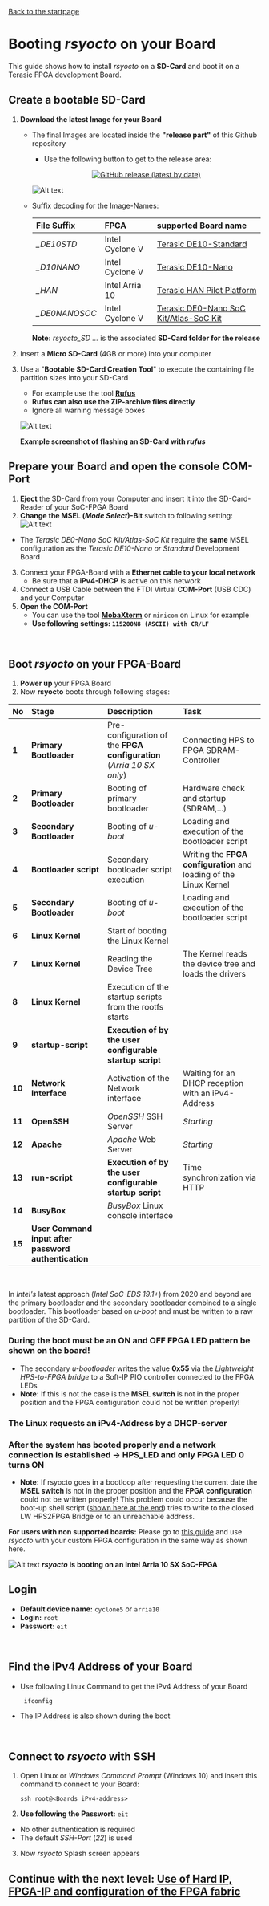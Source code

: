  [Back to the startpage](https://github.com/robseb/rsyocto)
 
# Booting *rsyocto* on your Board
This guide shows how to install *rsyocto* on a **SD-Card** and boot it on a Terasic FPGA development Board. 

## Create a bootable SD-Card 
1. **Download the latest Image for your Board**
    * The final Images are located inside the **"release part"** of this Github repository
        * Use the following button to get to the release area:  
       <p align="center">
        <a href="https://github.com/robseb/rsyocto/releases">
         <img alt="GitHub release (latest by date)" src="https://img.shields.io/github/v/release/robseb/rsyocto">
        </a>	 
       </p>
       
      ![Alt text](releasepart2.png?raw=true "relase part")
    
    * Suffix decoding for the Image-Names:
    
      | File Suffix | FPGA | supported Board name 
      |:--|:--|:--|
      | *_DE10STD* | Intel Cyclone V | [Terasic DE10-Standard](https://www.terasic.com.tw/cgi-bin/page/archive.pl?Language=English&CategoryNo=167&No=1081)
      | *_D10NANO* | Intel Cyclone V | [Terasic DE10-Nano](https://www.terasic.com.tw/cgi-bin/page/archive.pl?Language=English&CategoryNo=167&No=1046)
      | *_HAN* | Intel Arria 10 | [Terasic HAN Pilot Platform](https://www.terasic.com.tw/cgi-bin/page/archive.pl?Language=English&CategoryNo=228&No=1133)
      | *_DE0NANOSOC* | Intel Cyclone V | [Terasic DE0-Nano SoC Kit/Atlas-SoC Kit](https://www.terasic.com.tw/cgi-bin/page/archive.pl?Language=English&CategoryNo=167&No=941&PartNo=1)
      
      **Note:** *rsyocto_SD ...* is the associated **SD-Card folder for the release** 
 2. Insert a **Micro SD-Card** (4GB or more) into your computer  
 3. Use a "**Bootable SD-Card Creation Tool**" to execute the containing file partition sizes into your SD-Card
    * For example use the tool [**Rufus**](https://rufus.ie/) 
    * **Rufus can also use the ZIP-archive files directly**
    * Ignore all warning message boxes

      
    ![Alt text](rufusSDbuilf2.png?raw=true "rufus")

    **Example screenshot of flashing an SD-Card with *rufus***
    <br>

  ## Prepare your Board and open the console COM-Port
  1. **Eject** the SD-Card from your Computer and insert it into the SD-Card-Reader of your SoC-FPGA Board
  2. **Change the MSEL (*Mode Select*)-Bit** switch to following setting: 
   ![Alt text](requiredMSEL.jpg?raw=true "Required MSEL-Bit Switch Selection")
   
  * The *Terasic DE0-Nano SoC Kit/Atlas-SoC Kit* require the **same** MSEL configuration as the *Terasic DE10-Nano or Standard* Development Board
  3. Connect your FPGA-Board with a **Ethernet cable to your local network**
     * Be sure that a **iPv4-DHCP** is active on this network 
  4. Connect a USB Cable between the FTDI Virtual **COM-Port** (USB CDC) and your Computer
  5. **Open the COM-Port**
     * You can use the tool [**MobaXterm**](https://mobaxterm.mobatek.net/) or `minicom` on Linux for example
     * **Use following settings: `115200N8 (ASCII) with CR/LF`**
<br>
    
## Boot *rsyocto* on your FPGA-Board
  1. **Power up** your FPGA Board
  2. Now **rsyocto** boots through following stages:
  
   | No | Stage | Description | Task 
   |:--|:--|:--|:--|
   | **1** | **Primary Bootloader** | Pre-configuration of the **FPGA configuration** (*Arria 10 SX only*) | Connecting HPS to FPGA SDRAM-Controller 
   | **2** | **Primary Bootloader** | Booting of primary bootloader | Hardware check and startup (SDRAM,...)
   | **3** | **Secondary Bootloader** | Booting of *u-boot* | Loading and execution of the bootloader script
   | **4** | **Bootloader script** | Secondary bootloader script execution | Writing the **FPGA configuration** and loading of the Linux Kernel
   | **5** | **Secondary Bootloader** | Booting of *u-boot* | Loading and execution of the bootloader script
   | **6** | **Linux Kernel** | Start of booting the Linux Kernel |  
   | **7** | **Linux Kernel** | Reading the Device Tree | The Kernel reads the device tree and loads the drivers 
   | **8** | **Linux Kernel** | Execution of the startup scripts from the rootfs starts | 
   | **9** | **startup-script** | **Execution of by the user configurable startup script** |
   | **10** | **Network Interface** | Activation of the Network interface | Waiting for an DHCP reception with an iPv4-Address
   | **11** | **OpenSSH** | *OpenSSH* SSH Server  | *Starting*
   | **12** | **Apache** | *Apache* Web Server  | *Starting*
   | **13** | **run-script** | **Execution of by the user configurable startup script** | Time synchronization via HTTP
   | **14** | **BusyBox** | *BusyBox* Linux console interface | 
   | **15** | **User Command input after password authentication** |
   <br>
    

  In *Intel's* latest approach (*Intel SoC-EDS 19.1+*)  from 2020 and beyond are the primary bootloader and the secondary bootloader combined to a single bootloader. This bootloader based on *u-boot* and must be written to a raw partition of the SD-Card.
   
  ### **During the boot must be an ON and OFF FPGA LED pattern be shown on the board!**
   * The secondary *u-bootloader* writes the value **0x55** via the *Lightweight HPS-to-FPGA bridge* to a Soft-IP PIO controller connected to the FPGA LEDs
   * **Note:** If this is not the case is the **MSEL switch** is not in the proper position and the FPGA configuration could not be written properly!
  ### **The Linux requests an iPv4-Address by a DHCP-server**
  ### **After the system has booted properly and a network connection is established -> HPS_LED and only FPGA LED 0 turns ON** 
   * **Note:** If rsyocto goes in a bootloop after requesting the current date the **MSEL switch** is not in the proper position and the **FPGA configuration** could not be written properly! This problem could occur because the boot-up shell script ([shown here at the end](https://github.com/robseb/rsyocto/blob/rsyocto-1.042/doc/guides/6_newFPGAconf.md)) tries to write to the closed LW HPS2FPGA Bridge or to an unreachable address.

**For users with non supported boards:** Please go to [this guide](https://github.com/robseb/rsyocto/blob/rsYocto-1.042/doc/guides/7_customVersions.md) and use *rsyocto* with your custom FPGA configuration in the same way as shown here.
<br>
  
   ![Alt text](rsyoctoArria10BootLog.gif?raw=true "rufus")
   ***rsyocto* is booting on an Intel Arria 10 SX SoC-FPGA**
  
  
## Login
* **Default device name:** `cyclone5` or `arria10` 
* **Login:** `root`
* **Passwort:**  `eit`
 <br>
 
 ## Find the iPv4 Address of your Board
 * Use following Linux Command to get the iPv4 Address of your Board
     ````shell
      ifconfig
     ```` 
 * The IP Address is also shown during the boot
 <br> 
 
## Connect to *rsyocto* with SSH
1. Open Linux or *Windows Command Prompt* (Windows 10) and insert this command to connect to your Board: 
    ```
    ssh root@<Boards iPv4-address>
    ```
2. **Use following the Passwort:** `eit`
  * No other authentication is required
  * The default *SSH-Port* (*22*) is used 
3. Now *rsyocto* Splash screen appears

 ## Continue with the next level: [Use of Hard IP, FPGA-IP and configuration of the FPGA fabric](2_FPGA_HARDIP.md)
